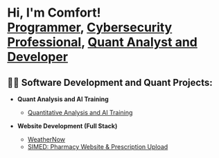 <h1>Hi, I'm Comfort! <br/><a href="https://github.com/comfortmorgankamanombe">Programmer</a>, <a href="https://www.linkedin.com/in/Morgan Kamanombe/">Cybersecurity Professional</a>, <a href="https://www.youtube.com/c/joshmadakor">Quant Analyst and Developer</a></h1>  

<h2>👨‍💻 Software Development and Quant Projects:</h2>  

- <b>Quant Analysis and AI Training</b>  
  - [Quantitative Analysis and AI Training](https://github.com/comfortmorgankamanombe/QuantAnalysisAi)  

- <b>Website Development (Full Stack)</b>  
  - [WeatherNow](https://github.com/comfortmorgankamanombe/WeatherNow)  
  - [SIMED: Pharmacy Website & Prescription Upload](https://simed-01.vercel.app/)  


